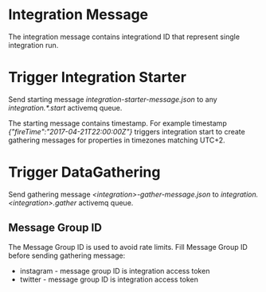 # Integration Message
The integration message contains integrationd ID that represent single integration run.

# Trigger Integration Starter
Send starting message _integration-starter-message.json_ to any _integration.*.start_ activemq queue.

The starting message contains timestamp. For example timestamp _{"fireTime":"2017-04-21T22:00:00Z"}_ triggers
integration start to create gathering messages for properties in timezones matching UTC+2.

# Trigger DataGathering
Send gathering message _\<integration\>-gather-message.json_ to _integration.\<integration\>.gather_ activemq queue.

## Message Group ID
The Message Group ID is used to avoid rate limits. Fill Message Group ID before sending gathering message:
* instagram - message group ID is integration access token
* twitter - message group ID is integration access token
